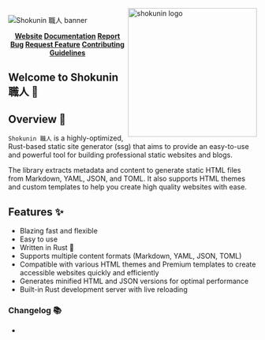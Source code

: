 <!-- markdownlint-disable MD033 MD041 -->

<img src="https://raw.githubusercontent.com/sebastienrousseau/vault/main/assets/shokunin/icon/ico-shokunin.svg" alt="shokunin logo" width="261" align="right" />

<!-- markdownlint-enable MD033 MD041 -->

![Shokunin 職人 banner][banner]

<!-- markdownlint-disable MD033 -->
<center>

**[Website][0] [Documentation][8] [Report Bug][3] [Request Feature][3] [Contributing Guidelines][4]**

</center>

<!-- markdownlint-enable MD033 -->

## Welcome to Shokunin 職人 👋

## Overview 📖

`Shokunin 職人` is a highly-optimized, Rust-based static site generator (ssg) that aims to provide an easy-to-use and powerful tool for building professional static websites and blogs.

The library extracts metadata and content to generate static HTML files from Markdown, YAML, JSON, and TOML. It also supports HTML themes and custom templates to help you create high quality websites with ease.

## Features ✨

- Blazing fast and flexible
- Easy to use
- Written in Rust 🦀
- Supports multiple content formats (Markdown, YAML, JSON, TOML)
- Compatible with various HTML themes and Premium templates to create
  accessible websites quickly and efficiently
- Generates minified HTML and JSON versions for optimal performance
- Built-in Rust development server with live reloading

### Changelog 📚

-

[0]: https://shokunin.one
[3]: https://github.com/sebastienrousseau/shokunin/shokunin/issues
[4]: https://github.com/sebastienrousseau/shokunin/shokunin/blob/main/CONTRIBUTING.md
[8]: https://docs.rs/shokunin

[banner]: https://raw.githubusercontent.com/sebastienrousseau/vault/main/assets/shokunin/title/title-shokunin.svg "Shokunin 職人 banner"

